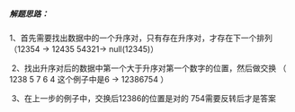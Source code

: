 ##### 解题思路：

​	1、首先需要找出数据中的一个升序对，只有存在升序对，才存在下一个排列（12354 -> 12435  54321-> null(12345)）

​	2、找出升序对后的数据中第一个大于升序对第一个数字的位置，然后做交换 （   1238 5 7 6 4 这个例子中是6 ->  12386754 ）

​	3、在上一步的例子中，交换后12386的位置是对的  754需要反转后才是答案